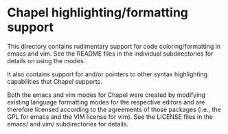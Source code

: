 Chapel highlighting/formatting support
======================================

This directory contains rudimentary support for code
coloring/formatting in emacs and vim.  See the README files in the
individual subdirectories for details on using the modes.

It also contains support for and/or pointers to other syntax
highlighting capabilities that Chapel supports.

Both the emacs and vim modes for Chapel were created by modifying
existing language formatting modes for the respective editors and are
therefore licensed according to the agreements of those packages
(i.e., the GPL for emacs and the VIM license for vim).  See the
LICENSE files in the emacs/ and vim/ subdirectories for details.
